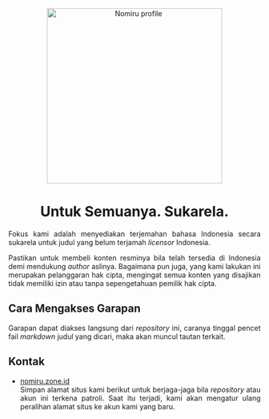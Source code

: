 <div align="center">

<img src="https://pomf2.lain.la/f/t7n08nic.jpg" alt="Nomiru profile" width="350" style="max-width:100%; height:auto;" />

# Untuk Semuanya. Sukarela.

</div>

<div align="justify">

Fokus kami adalah menyediakan terjemahan bahasa Indonesia secara sukarela untuk judul yang belum terjamah _licensor_ Indonesia.

Pastikan untuk membeli konten resminya bila telah tersedia di Indonesia demi mendukung _author_ aslinya. Bagaimana pun juga, yang kami lakukan ini merupakan pelanggaran hak cipta, mengingat semua konten yang disajikan tidak memiliki izin atau tanpa sepengetahuan pemilik hak cipta.

## Cara Mengakses Garapan
Garapan dapat diakses langsung dari _repository_ ini, caranya tinggal pencet fail _markdown_ judul yang dicari, maka akan muncul tautan terkait.

## Kontak
- [nomiru.zone.id](https://nomiru.zone.id)<br>
Simpan alamat situs kami berikut untuk berjaga-jaga bila _repository_ atau akun ini terkena patroli. Saat itu terjadi, kami akan mengatur ulang peralihan alamat situs  ke akun kami yang baru.

</div>
